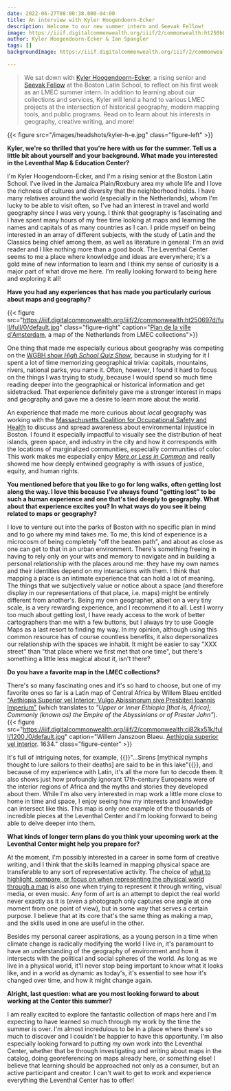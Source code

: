 ```yaml
---
date: 2022-06-27T08:00:38.000-04:00
title: An interview with Kyler Hoogendoorn-Ecker
description: Welcome to our new summer intern and Seevak Fellow!
image: https://iiif.digitalcommonwealth.org/iiif/2/commonwealth:ht250b888/2091,3151,6519,3974/full/0/default.jpg
author: Kyler Hoogendoorn-Ecker & Ian Spangler
tags: []
backgroundImage: https://iiif.digitalcommonwealth.org/iiif/2/commonwealth:ht250b888/2291,3151,6519,1974/full/0/default.jpg

---
```

> We sat down with [Kyler Hoogendoorn-Ecker](https://www.leventhalmap.org/about/people/kyler-hoogendoorn-ecker/), a rising senior and [Seevak Fellow](https://www.learntoquestion.com/seevak-human-rights-social-justice) at the Boston Latin School, to reflect on his first week as an LMEC summer intern. In addition to learning about our collections and services, Kyler will lend a hand to various LMEC projects at the intersection of historical geography, modern mapping tools, and public programs. Read on to learn about his interests in geography, creative writing, and more!

{{< figure src="/images/headshots/kyler-h-e.jpg" class="figure-left" >}}

**Kyler, we're so thrilled that you're here with us for the summer. Tell us a little bit about yourself and your background. What made you interested in the Leventhal Map & Education Center?**

I'm Kyler Hoogendoorn-Ecker, and I'm a rising senior at the Boston Latin School. I've lived in the Jamaica Plain/Roxbury area my whole life and I love the richness of cultures and diversity that the neighborhood holds. I have many relatives around the world (especially in the Netherlands), whom I'm lucky to be able to visit often, so I've had an interest in travel and world geography since I was very young. I think that geography is fascinating and I have spent many hours of my free time looking at maps and learning the names and capitals of as many countries as I can. I pride myself on being interested in an array of different subjects, with the study of Latin and the Classics being chief among them, as well as literature in general: I'm an avid reader and I like nothing more than a good book. The Leventhal Center seems to me a place where knowledge and ideas are everywhere; it's a gold mine of new information to learn and I think my sense of curiosity is a major part of what drove me here. I'm really looking forward to being here and exploring it all!

**Have you had any experiences that has made you particularly curious about maps and geography?**

{{< figure src="https://iiif.digitalcommonwealth.org/iiif/2/commonwealth:ht250697d/full/full/0/default.jpg" class="figure-right" caption="[Plan de la ville d'Amsterdam](https://iiif.digitalcommonwealth.org/iiif/2/commonwealth:ht250697d/full/full/0/default.jpg), a map of the Netherlands from LMEC collections">}}

One thing that made me especially curious about geography was competing on the [WGBH show _High School Quiz Show_](https://www.wgbh.org/high-school-quiz-show), because in studying for it I spent a lot of time memorizing geographical trivia: capitals, mountains, rivers, national parks, you name it. Often, however, I found it hard to focus on the things I was trying to study, because I would spend so much time reading deeper into the geographical or historical information and get sidetracked. That experience definitely gave me a stronger interest in maps and geography and gave me a desire to learn more about the world.

An experience that made me more curious about _local_ geography was working with the [Massachusetts Coalition for Occupational Safety and Health](http://www.masscosh.org/) to discuss and spread awareness about environmental injustice in Boston. I found it especially impactful to visually see the distribution of heat islands, green space, and industry in the city and how it corresponds with the locations of marginalized communities, especially communities of color. This work makes me especially enjoy [_More or Less in Common_](https://www.leventhalmap.org/digital-exhibitions/more-or-less-in-common/) and really showed me how deeply entwined geography is with issues of justice, equity, and human rights.

**You mentioned before that you like to go for long walks, often getting lost along the way. I love this because I've always found "getting lost" to be such a human experience and one that's tied deeply to geography. What about that experience excites you? In what ways do you see it being related to maps or geography?**

I love to venture out into the parks of Boston with no specific plan in mind and to go where my mind takes me. To me, this kind of experience is a microcosm of being completely "off the beaten path", and about as close as one can get to that in an urban environment. There's something freeing in having to rely only on your wits and memory to navigate and in building a personal relationship with the places around me: they have my own names and their identities depend on my interactions with them. I think that mapping a place is an intimate experience that can hold a lot of meaning. The things that we subjectively value or notice about a space (and therefore display in our representations of that place, i.e. maps) might be entirely different from another's. Being my own geographer, albeit on a very tiny scale, is a very rewarding experience, and I recommend it to all. Lest I worry too much about getting lost, I have ready access to the work of better cartographers than me with a few buttons, but I always try to use Google Maps as a last resort to finding my way. In my opinion, although using this common resource has of course countless benefits, it also depersonalizes our relationship with the spaces we inhabit. It might be easier to say "XXX street" than "that place where we first met that one time", but there's something a little less magical about it, isn't there?

**Do you have a favorite map in the LMEC collections?**

There's so many fascinating ones and it's so hard to choose, but one of my favorite ones so far is a Latin map of Central Africa by Willem Blaeu entitled ["Aethiopia Superior vel Interior; Vulgo Abissinorum sive Presbiteri Ioannis Imperium"](https://collections.leventhalmap.org/search/commonwealth:cj82kx509) (which translates to _"Upper or Inner Ethiopia \[that is, Africa\]; Commonly (known as) the Empire of the Abyssinians or of Prester John"_).
{{< figure src="https://iiif.digitalcommonwealth.org/iiif/2/commonwealth:cj82kx51k/full/1200,/0/default.jpg" caption="Willem Janszoon Blaeu. [Aethiopia superior vel interior](https://collections.leventhalmap.org/search/commonwealth:3f463279b). 1634." class="figure-center" >}}

It's full of intriguing notes, for example, {{<popup img-src="https://iiif.digitalcommonwealth.org/iiif/2/commonwealth:cj82kx51k/2479,4400,871,444/1200,/0/default.jpg"  target="blank">}}"...Sirens \[mythical nymphs thought to lure sailors to their deaths\] are said to be in this lake"{{</popup>}}, and because of my experience with Latin, it's all the more fun to decode them. It also shows just how profoundly ignorant 17th-century Europeans were of the interior regions of Africa and the myths and stories they developed about them. While I'm also very interested in map work a little more close to home in time and space, I enjoy seeing how my interests and knowledge can intersect like this. This map is only one example of the thousands of incredible pieces at the Leventhal Center and I'm looking forward to being able to delve deeper into them.

**What kinds of longer term plans do you think your upcoming work at the Leventhal Center might help you prepare for?**

At the moment, I'm possibly interested in a career in some form of creative writing, and I think that the skills learned in mapping physical space are transferable to any sort of representative activity. The choice of [what to highlight, compare, or focus on when representing the physical world through a map](https://www.leventhalmap.org/digital-exhibitions/bending-lines/how-to-bend/projections/) is also one when trying to represent it through writing, visual media, or even music. Any form of art is an attempt to depict the real world never exactly as it is (even a photograph only captures one angle at one moment from one point of view), but in some way that serves a certain purpose. I believe that at its core that's the same thing as making a map, and the skills used in one are useful in the other.

Besides my personal career aspirations, as a young person in a time when climate change is radically modifying the world I live in, it's paramount to have an understanding of the geography of environment and how it intersects with the political and social spheres of the world. As long as we live in a physical world, it'll never stop being important to know what it looks like, and in a world as dynamic as today's, it's essential to see how it's changed over time, and how it might change again.

**Alright, last question: what are you most looking forward to about working at the Center this summer?**

I am really excited to explore the fantastic collection of maps here and I'm expecting to have learned so much through my work by the time the summer is over. I'm almost incredulous to be in a place where there's so much to discover and I couldn't be happier to have this opportunity. I'm also especially looking forward to putting my own work into the Leventhal Center, whether that be through investigating and writing about maps in the catalog, doing georeferencing on maps already here, or something else! I believe that learning should be approached not only as a consumer, but an active participant and creator. I can't wait to get to work and experience everything the Leventhal Center has to offer!
